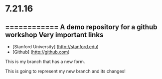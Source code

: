 # 7.21.16
============
A demo repository for a github workshop
Very important links
------------------
* [Stanford University] (http://stanford.edu)
* [Github] (http://github.com)

This is my branch that has a new form.

This is going to represent my new branch and its changes!
